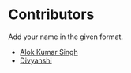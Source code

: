 # Contributors

Add your name in the given format.

* [Alok Kumar Singh](https://github.com/akstron)
* [Divyanshi]()
